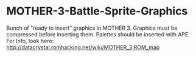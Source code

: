 # MOTHER-3-Battle-Sprite-Graphics
Bunch of "ready to insert" graphics in MOTHER 3.
Graphics must be compressed before inserting them.
Palettes should be inserted with APE.
For Info, look here: http://datacrystal.romhacking.net/wiki/MOTHER_3:ROM_map

